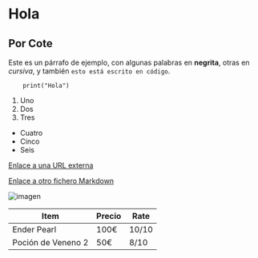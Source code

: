 # Hola

## Por Cote

Este es un párrafo de ejemplo, con algunas palabras en **negrita**, otras en *cursiva*, y también `esto está escrito en código`.

```
    print("Hola")
```

1. Uno
2. Dos
3. Tres

- Cuatro
- Cinco
- Seis

[Enlace a una URL externa](https://youtu.be/dQw4w9WgXcQ)

[Enlace a otro fichero Markdown](./ejemplo1.md)

![imagen](https://tenor.com/es/view/que-entre-la-china-el-hormiguero-pablo-motos-gif-27158619)

| Item | Precio | Rate |
| ------------ | ------------ | ------------ |
| Ender Pearl | 100€ | 10/10 |
| Poción de Veneno 2 | 50€ | 8/10 |

